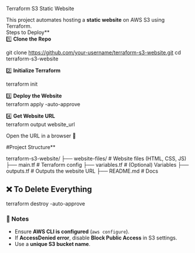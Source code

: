  Terraform S3 Static Website

This project automates hosting a **static website** on AWS S3 using Terraform.  
Steps to Deploy**  
1️⃣ **Clone the Repo**  

git clone https://github.com/your-username/terraform-s3-website.git
cd terraform-s3-website
  

2️⃣ **Initialize Terraform**  

terraform init


3️⃣ **Deploy the Website**  
terraform apply -auto-approve


4️⃣ **Get Website URL**  
terraform output website_url
  
Open the URL in a browser 🎉  


#Project Structure**  

terraform-s3-website/
├── website-files/   # Website files (HTML, CSS, JS)
├── main.tf          # Terraform config
├── variables.tf     # (Optional) Variables
├── outputs.tf       # Outputs the website URL
├── README.md        # Docs



## **❌ To Delete Everything**  
terraform destroy -auto-approve


### **📌 Notes**  
- Ensure **AWS CLI is configured** (`aws configure`).  
- If **AccessDenied error**, disable **Block Public Access** in S3 settings.  
- Use a **unique S3 bucket name**.  

